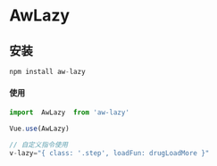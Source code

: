 # AwLazy

## 安装

```javascript
npm install aw-lazy
```

#### 使用

```js
import  AwLazy  from 'aw-lazy'

Vue.use(AwLazy)

// 自定义指令使用
v-lazy="{ class: '.step', loadFun: drugLoadMore }"
```
